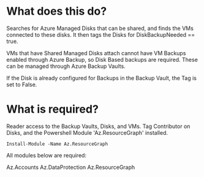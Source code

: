 # What does this do?

Searches for Azure Managed Disks that can be shared, and finds the VMs connected to these disks.  It then tags the Disks for DiskBackupNeeded == true.

VMs that have Shared Managed Disks attach cannot have VM Backups enabled through Azure Backup, so Disk Based backups are required.  These can be managed through Azure Backup Vaults.  

If the Disk is already configured for Backups in the Backup Vault, the Tag is set to False.  

# What is required?

Reader access to the Backup Vaults, Disks, and VMs.  Tag Contributor on Disks, and the Powershell Module 'Az.ResourceGraph' installed.

```
Install-Module -Name Az.ResourceGraph
```

All modules below are required:

Az.Accounts
Az.DataProtection
Az.ResourceGraph